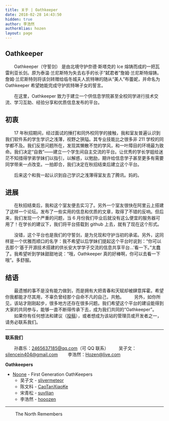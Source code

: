 ```yaml
---
title: 关于 | Oathkeeper
date: 2018-02-28 14:43:50
hidden: true
author: 李浩然
authorAlias: hozen
layout: page
---
```

## Oathkeeper
&emsp;&emsp;Oathkeeper（守誓剑） 是由北境守护奈德·斯塔克的 Ice 熔铸而成的一把瓦雷利亚长剑。原为泰温·兰尼斯特为失去右手的长子”弑君者”詹姆·兰尼斯特熔铸。詹姆·兰尼斯特则将该剑转赠给临冬城夫人凯特琳的随从“美人”布蕾妮，并命名为 Oathkeeper 希望她能完成守护凯特琳子女的誓言。
  
&emsp;&emsp;在这里，Oathkeeper 致力于建立一个供信息学院甚至全校同学进行技术交流、学习互助、经验分享和优质信息发布的平台。
  
## 初衷
&emsp;&emsp;17 年秋招期间，经过面试的捶打和同外校同学的接触，我和室友普遍认识到我们软件系的学生学识之浅薄，视野之狭隘。其专业技能比之很多非 211 学校的同学都不及。我们反思问题所在，发现其懒散不觉的学风，和一叶障目的环境最为致命。我们决定“自救”——建立一个学生间自主交流的平台。让优秀的学长学姐给迷茫不知措得学弟学妹们以指引，以解惑，以勉励，期许给信息学子甚至更多有需要同学带来一点改变。一拍即合，我们决定在秋招结束后建立这个平台。
 
&emsp;&emsp;后来这个和我一起认识到自己学识之浅薄得室友去了腾讯。妈的。
 
## 进展
&emsp;&emsp;在秋招结束后，我和这个室友便去实习了。另外一个室友很快在阿里云上搭建了这样一个论坛。发布了一些实用的信息和优质的文章，取得了不错的反响。但后来，我们发现一个严重的问题，当 6 月份我们毕业后就没有这么便宜的服务器可用了！在学长的建议下，我们将平台搭载到 github 上去，就有了现在这个形式。

&emsp;&emsp;没错，这个平台也是我们的守誓剑，是为兑现和守护当初的承诺。另外，这同样是一个优雅而顺口的名字：我不希望以后学妹们提起这个平台时说到：“你可以去那个‘基于开源技术搭建的供长安大学学子交流的信息共享平台...’看一下。”太蠢了。我希望听到学妹甜甜地说：“哦，Oathkeeper 真的好棒啊，你可以去看一下哦”。多舒服。

## 结语
&emsp;&emsp;最遗憾的事不是没有能力做到，而是拥有大把青春和天赋却被肆意挥霍。希望你我都能才尽其用，不辜负曾经那个自命不凡的自己，共勉。
&emsp;&emsp;另外，如你所见，该站才刚刚起步，很多地方还存在很多问题。我们希望这个平台的建设能得到大家的共同参与，能够一直不断得传承下去，成为我们共同的“Oathkeeper”。
&emsp;&emsp;如果你有任何想法和建议（[投稿](/contribute)），或者想成为该站的管理员或开发者之一，请务必联系我们。
 
*****
**联系我们**
 
&emsp;&emsp;孙嘉乐：[2465637185@qq.com](mailto:2465637185@qq.com)（可 QQ 联系）
&emsp;&emsp;吴子文：[silencein404@gmail.com](mailto:silencein404@gmail.com)
&emsp;&emsp;李浩然：[Hozen@live.com](mailto:Hozen@live.com)

**Oathkeepers**
- [Noone](https://github.com/orgs/Oathkeepers/teams/noone) - First Generation OathKeepers
    - 吴子文 - [slivermeteor](https://github.com/slivermeteor)
    - 陈文科 - [CaoTanXiaoKe](https://github.com/CaoTanXiaoKe)
    - 宋青松 - [suvllian](https://github.com/suvllian)
    - 李浩然 - [hooozen](https://github.com/hooozen)

***
&emsp;&emsp; The North Remembers
